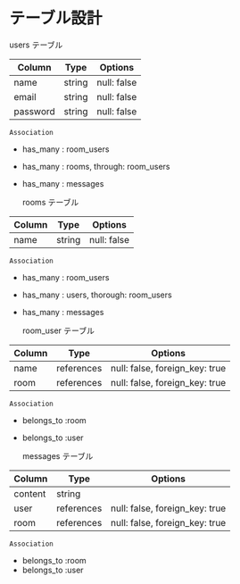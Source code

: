 # テーブル設計

   users テーブル

| Column   | Type   | Options     |
| -------- | ------ | ----------- |
| name     | string | null: false |
| email    | string | null: false |
| password | string | null: false |

    Association

- has_many : room_users
- has_many : rooms, through: room_users
- has_many : messages    

   rooms テーブル

| Column | Type   | Options     |
| ------ | ------ | ----------- |
| name   | string | null: false |

    Association

- has_many : room_users
- has_many : users, thorough: room_users
- has_many : messages    

   room_user テーブル

| Column | Type       | Options                        |
| ------ | ---------- | ------------------------------ |
| name   | references | null: false, foreign_key: true |
| room   | references | null: false, foreign_key: true |

    Association

- belongs_to :room
- belongs_to :user    

   messages テーブル

| Column  | Type       | Options                        |
| ------- | --------   | ------------------------------ |
| content | string     |                                |
| user    | references | null: false, foreign_key: true |
| room    | references | null: false, foreign_key: true | 

    Association

- belongs_to :room
- belongs_to :user
